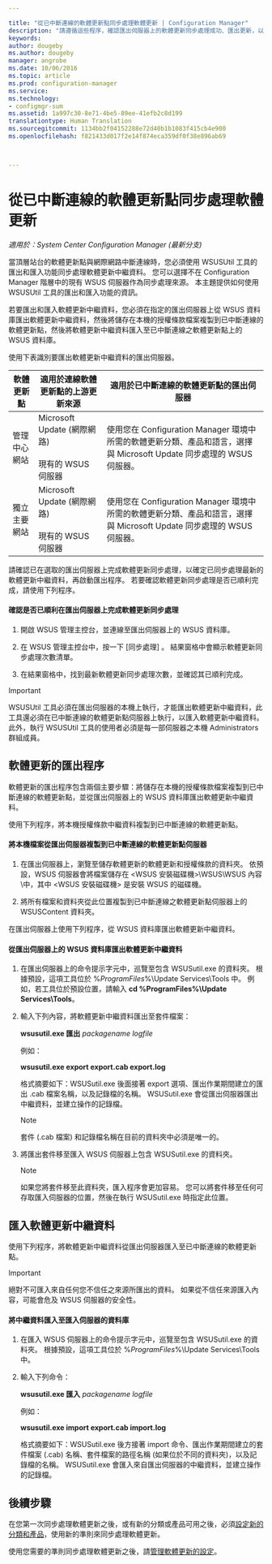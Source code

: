 ```yaml
---

title: "從已中斷連線的軟體更新點同步處理軟體更新 | Configuration Manager"
description: "請遵循這些程序，確認匯出伺服器上的軟體更新同步處理成功、匯出更新，以及匯入更新中繼資料。"
keywords: 
author: dougeby
ms.author: dougeby
manager: angrobe
ms.date: 10/06/2016
ms.topic: article
ms.prod: configuration-manager
ms.service: 
ms.technology:
- configmgr-sum
ms.assetid: 1a997c30-8e71-4be5-89ee-41efb2c8d199
translationtype: Human Translation
ms.sourcegitcommit: 1134bb2f04152288e72d40b1b1083f415cb4e900
ms.openlocfilehash: f821433d017f2e14f874eca359df0f38e896ab69



---
```


# <a name="synchronize-software-updates-from-a-disconnected-software-update-point"></a>從已中斷連線的軟體更新點同步處理軟體更新  

*適用於：System Center Configuration Manager (最新分支)*

 當頂層站台的軟體更新點與網際網路中斷連線時，您必須使用 WSUSUtil 工具的匯出和匯入功能同步處理軟體更新中繼資料。 您可以選擇不在 Configuration Manager 階層中的現有 WSUS 伺服器作為同步處理來源。 本主題提供如何使用 WSUSUtil 工具的匯出和匯入功能的資訊。  

 若要匯出和匯入軟體更新中繼資料，您必須在指定的匯出伺服器上從 WSUS 資料庫匯出軟體更新中繼資料，然後將儲存在本機的授權條款檔案複製到已中斷連線的軟體更新點，然後將軟體更新中繼資料匯入至已中斷連線之軟體更新點上的 WSUS 資料庫。  

 使用下表識別要匯出軟體更新中繼資料的匯出伺服器。  

|軟體更新點|適用於連線軟體更新點的上游更新來源|適用於已中斷連線的軟體更新點的匯出伺服器|  
|---------------------------|-----------------------------------------------------------------|------------------------------------------------------------|  
|管理中心網站|Microsoft Update (網際網路)<br /><br /> 現有的 WSUS 伺服器|使用您在 Configuration Manager 環境中所需的軟體更新分類、產品和語言，選擇與 Microsoft Update 同步處理的 WSUS 伺服器。|  
|獨立主要網站|Microsoft Update (網際網路)<br /><br /> 現有的 WSUS 伺服器|使用您在 Configuration Manager 環境中所需的軟體更新分類、產品和語言，選擇與 Microsoft Update 同步處理的 WSUS 伺服器。|  

 請確認已在選取的匯出伺服器上完成軟體更新同步處理，以確定已同步處理最新的軟體更新中繼資料，再啟動匯出程序。 若要確認軟體更新同步處理是否已順利完成，請使用下列程序。  

#### <a name="to-verify-that-software-updates-synchronization-has-completed-successfully-on-the-export-server"></a>確認是否已順利在匯出伺服器上完成軟體更新同步處理  

1.  開啟 WSUS 管理主控台，並連線至匯出伺服器上的 WSUS 資料庫。  

2.  在 WSUS 管理主控台中，按一下 [同步處理] 。 結果窗格中會顯示軟體更新同步處理次數清單。  

3.  在結果窗格中，找到最新軟體更新同步處理次數，並確認其已順利完成。  

> [!IMPORTANT]  
>  WSUSUtil 工具必須在匯出伺服器的本機上執行，才能匯出軟體更新中繼資料，此工具還必須在已中斷連線的軟體更新點伺服器上執行，以匯入軟體更新中繼資料。 此外，執行 WSUSUtil 工具的使用者必須是每一部伺服器之本機 Administrators 群組成員。  

## <a name="export-process-for-software-updates"></a>軟體更新的匯出程序  
 軟體更新的匯出程序包含兩個主要步驟：將儲存在本機的授權條款檔案複製到已中斷連線的軟體更新點，並從匯出伺服器上的 WSUS 資料庫匯出軟體更新中繼資料。  

 使用下列程序，將本機授權條款中繼資料複製到已中斷連線的軟體更新點。  

#### <a name="to-copy-local-files-from-the-export-server-to-the-disconnected-software-update-point-server"></a>將本機檔案從匯出伺服器複製到已中斷連線的軟體更新點伺服器  

1.  在匯出伺服器上，瀏覽至儲存軟體更新的軟體更新和授權條款的資料夾。 依預設，WSUS 伺服器會將檔案儲存在 <WSUS 安裝磁碟機>\WSUS\WSUS 內容\\中，其中 <WSUS 安裝磁碟機> 是安裝 WSUS 的磁碟機。  

2.  將所有檔案和資料夾從此位置複製到已中斷連線之軟體更新點伺服器上的 WSUSContent 資料夾。  

 在匯出伺服器上使用下列程序，從 WSUS 資料庫匯出軟體更新中繼資料。  

#### <a name="to-export-software-updates-metadata-from-the-wsus-database-on-the-export-server"></a>從匯出伺服器上的 WSUS 資料庫匯出軟體更新中繼資料  

1.  在匯出伺服器上的命令提示字元中，巡覽至包含 WSUSutil.exe 的資料夾。 根據預設，這項工具位於 %*ProgramFiles*%\Update Services\Tools 中。 例如，若工具位於預設位置，請輸入 **cd %ProgramFiles%\Update Services\Tools**。  

2.  輸入下列內容，將軟體更新中繼資料匯出至套件檔案：  

     **wsusutil.exe 匯出**  *packagename*  *logfile*  

     例如：  

     **wsusutil.exe export export.cab export.log**  

     格式摘要如下：WSUSutil.exe 後面接著 export 選項、匯出作業期間建立的匯出 .cab 檔案名稱，以及記錄檔的名稱。 WSUSutil.exe 會從匯出伺服器匯出中繼資料，並建立操作的記錄檔。  

    > [!NOTE]  
    >  套件 (.cab 檔案) 和記錄檔名稱在目前的資料夾中必須是唯一的。  

3.  將匯出套件移至匯入 WSUS 伺服器上包含 WSUSutil.exe 的資料夾。  

    > [!NOTE]  
    >  如果您將套件移至此資料夾，匯入程序會更加容易。 您可以將套件移至任何可存取匯入伺服器的位置，然後在執行 WSUSutil.exe 時指定此位置。  

## <a name="import-software-updates-metadata"></a>匯入軟體更新中繼資料  
 使用下列程序，將軟體更新中繼資料從匯出伺服器匯入至已中斷連線的軟體更新點。  

> [!IMPORTANT]  
>  絕對不可匯入來自任何您不信任之來源所匯出的資料。 如果從不信任來源匯入內容，可能會危及 WSUS 伺服器的安全性。  

#### <a name="to-import-metadata-to-the-database-of-the-import-server"></a>將中繼資料匯入至匯入伺服器的資料庫  

1.  在匯入 WSUS 伺服器上的命令提示字元中，巡覽至包含 WSUSutil.exe 的資料夾。 根據預設，這項工具位於 %*ProgramFiles*%\Update Services\Tools 中。  

2.  輸入下列命令：  

     **wsusutil.exe 匯入**  *packagename*  *logfile*  

     例如：  

     **wsusutil.exe import export.cab import.log**  

     格式摘要如下：WSUSutil.exe 後方接著 import 命令、匯出作業期間建立的套件檔案 (.cab) 名稱、套件檔案的路徑名稱 (如果位於不同的資料夾)，以及記錄檔的名稱。 WSUSutil.exe 會匯入來自匯出伺服器的中繼資料，並建立操作的記錄檔。  

## <a name="next-steps"></a>後續步驟
在您第一次同步處理軟體更新之後，或有新的分類或產品可用之後，必須[設定新的分類和產品](configure-classifications-and-products.md)，使用新的準則來同步處理軟體更新。

使用您需要的準則同步處理軟體更新之後，請[管理軟體更新的設定](manage-settings-for-software-updates.md)。  



<!--HONumber=Nov16_HO1-->


